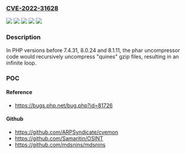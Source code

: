 ### [CVE-2022-31628](https://cve.mitre.org/cgi-bin/cvename.cgi?name=CVE-2022-31628)
![](https://img.shields.io/static/v1?label=Product&message=PHP&color=blue)
![](https://img.shields.io/static/v1?label=Version&message=7.4.X%20&color=brightgreen)
![](https://img.shields.io/static/v1?label=Version&message=8.0.X%20&color=brightgreen)
![](https://img.shields.io/static/v1?label=Version&message=8.1.X%20&color=brightgreen)
![](https://img.shields.io/static/v1?label=Vulnerability&message=CWE-674%20Uncontrolled%20Recursion&color=brightgreen)

### Description

In PHP versions before 7.4.31, 8.0.24 and 8.1.11, the phar uncompressor code would recursively uncompress "quines" gzip files, resulting in an infinite loop.

### POC

#### Reference
- https://bugs.php.net/bug.php?id=81726

#### Github
- https://github.com/ARPSyndicate/cvemon
- https://github.com/Samaritin/OSINT
- https://github.com/mdsnins/mdsnins

